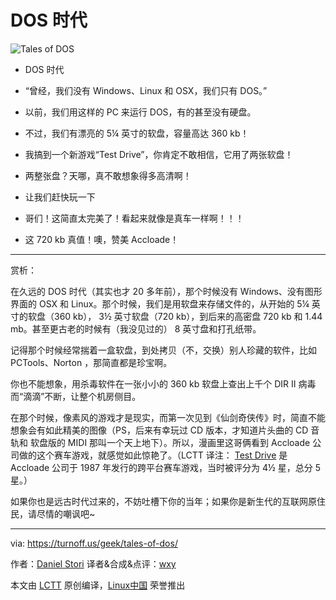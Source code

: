 DOS 时代
=======

![Tales of DOS](https://github.com/LCTT/comic/raw/master/turnoff.us/tales-of-dos/dos.png)

- DOS 时代
- “曾经，我们没有 Windows、Linux 和 OSX，我们只有 DOS。”


- 以前，我们用这样的 PC 来运行 DOS，有的甚至没有硬盘。
- 不过，我们有漂亮的 5¼ 英寸的软盘，容量高达 360 kb！


- 我搞到一个新游戏“Test Drive”，你肯定不敢相信，它用了两张软盘！
- 两整张盘？天哪，真不敢想象得多高清啊！
- 让我们赶快玩一下


- 哥们！这简直太完美了！看起来就像是真车一样啊！！！
- 这 720 kb 真值！噢，赞美 Accloade！


--------

赏析：

在久远的 DOS 时代（其实也才 20 多年前），那个时候没有 Windows、没有图形界面的 OSX 和 Linux。那个时候，我们是用软盘来存储文件的，从开始的 5¼ 英寸的软盘（360 kb）， 3½ 英寸软盘（720 kb），到后来的高密盘 720 kb 和 1.44 mb。甚至更古老的时候有（我没见过的） 8 英寸盘和打孔纸带。

记得那个时候经常揣着一盒软盘，到处拷贝（不，交换）别人珍藏的软件，比如 PCTools、Norton ，那简直都是珍宝啊。

你也不能想象，用杀毒软件在一张小小的 360 kb 软盘上查出上千个 DIR II 病毒而“滴滴”不断，让整个机房侧目。

在那个时候，像素风的游戏才是现实，而第一次见到《仙剑奇侠传》时，简直不能想象会有如此精美的图像（PS，后来有幸玩过 CD 版本，才知道片头曲的 CD 音轨和 软盘版的 MIDI 那叫一个天上地下）。所以，漫画里这哥俩看到 Accloade 公司做的这个赛车游戏，就感觉如此惊艳了。（LCTT 译注： [Test Drive][1] 是 Accloade 公司于 1987 年发行的跨平台赛车游戏，当时被评分为 4½ 星，总分 5 星。）

如果你也是远古时代过来的，不妨吐槽下你的当年；如果你是新生代的互联网原住民，请尽情的嘲讽吧~

--------------

via: https://turnoff.us/geek/tales-of-dos/

作者：[Daniel Stori][a]
译者&合成&点评：[wxy](https://github.com/wxy)

本文由 [LCTT](https://github.com/LCTT/TranslateProject) 原创编译，[Linux中国](https://linux.cn/) 荣誉推出

[a]:http://turnoff.us/about/
[1]:https://en.wikipedia.org/wiki/Test_Drive_(video_game)
